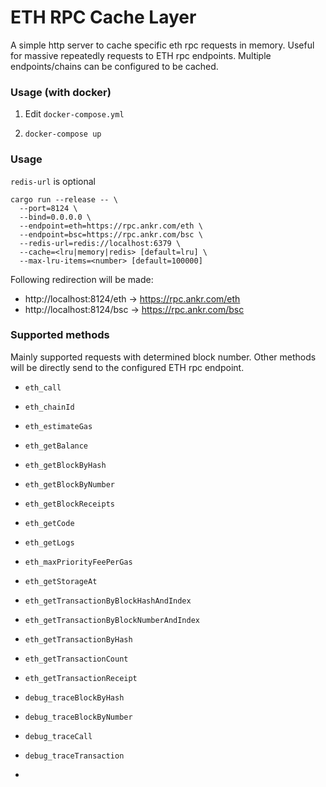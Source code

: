 # ETH RPC Cache Layer
A simple http server to cache specific eth rpc requests in memory. Useful for massive repeatedly requests to ETH rpc endpoints.
Multiple endpoints/chains can be configured to be cached.

### Usage (with docker)

1. Edit `docker-compose.yml`

2. `docker-compose up`
### Usage
`redis-url` is optional

```shell
cargo run --release -- \
  --port=8124 \
  --bind=0.0.0.0 \
  --endpoint=eth=https://rpc.ankr.com/eth \
  --endpoint=bsc=https://rpc.ankr.com/bsc \
  --redis-url=redis://localhost:6379 \
  --cache=<lru|memory|redis> [default=lru] \
  --max-lru-items=<number> [default=100000]
```
Following redirection will be made:
* http://localhost:8124/eth -> https://rpc.ankr.com/eth
* http://localhost:8124/bsc -> https://rpc.ankr.com/bsc

### Supported methods
Mainly supported requests with determined block number. Other methods will be directly send to the configured ETH rpc endpoint.

- `eth_call`
- `eth_chainId`
- `eth_estimateGas`
- `eth_getBalance`
- `eth_getBlockByHash`
- `eth_getBlockByNumber`
- `eth_getBlockReceipts`
- `eth_getCode`
- `eth_getLogs`
- `eth_maxPriorityFeePerGas`
- `eth_getStorageAt`
- `eth_getTransactionByBlockHashAndIndex`
- `eth_getTransactionByBlockNumberAndIndex`
- `eth_getTransactionByHash`
- `eth_getTransactionCount`
- `eth_getTransactionReceipt`

- `debug_traceBlockByHash`
- `debug_traceBlockByNumber`
- `debug_traceCall`
- `debug_traceTransaction`
-